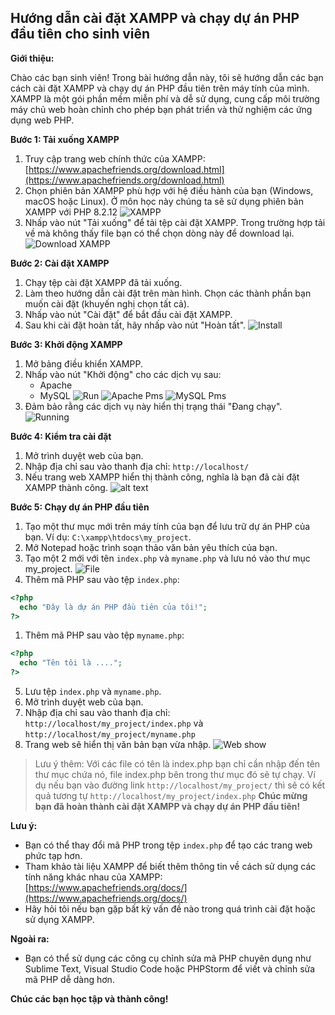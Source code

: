 ## Hướng dẫn cài đặt XAMPP và chạy dự án PHP đầu tiên cho sinh viên

**Giới thiệu:**

Chào các bạn sinh viên! Trong bài hướng dẫn này, tôi sẽ hướng dẫn các bạn cách cài đặt XAMPP và chạy dự án PHP đầu tiên trên máy tính của mình. XAMPP là một gói phần mềm miễn phí và dễ sử dụng, cung cấp môi trường máy chủ web hoàn chỉnh cho phép bạn phát triển và thử nghiệm các ứng dụng web PHP.

**Bước 1: Tải xuống XAMPP**

1. Truy cập trang web chính thức của XAMPP: [https://www.apachefriends.org/download.html](https://www.apachefriends.org/download.html)
1. Chọn phiên bản XAMPP phù hợp với hệ điều hành của bạn (Windows, macOS hoặc Linux). Ở môn học này chúng ta sẽ sử dụng phiên bản XAMPP với PHP 8.2.12
![XAMPP](../../assets/image/image1.png)
1. Nhấp vào nút "Tải xuống" để tải tệp cài đặt XAMPP. Trong trường hợp tải về mà không thấy file bạn có thể chọn dòng này để download lại. 
![Download XAMPP](../../assets/image/image2.png)

**Bước 2: Cài đặt XAMPP**

1. Chạy tệp cài đặt XAMPP đã tải xuống.
1. Làm theo hướng dẫn cài đặt trên màn hình. Chọn các thành phần bạn muốn cài đặt (khuyến nghị chọn tất cả).
1. Nhấp vào nút "Cài đặt" để bắt đầu cài đặt XAMPP.
1. Sau khi cài đặt hoàn tất, hãy nhấp vào nút "Hoàn tất".
![Install](../../assets/image/image3.png)

**Bước 3: Khởi động XAMPP**

1. Mở bảng điều khiển XAMPP.
1. Nhấp vào nút "Khởi động" cho các dịch vụ sau:
    * Apache
    * MySQL
![Run](../../assets/image/image4.png)
![Apache Pms](../../assets/image/image5.png)
![MySQL Pms](../../assets/image/image6.png)
1. Đảm bảo rằng các dịch vụ này hiển thị trạng thái "Đang chạy".
![Running](../../assets/image/image7.png)

**Bước 4: Kiểm tra cài đặt**

1. Mở trình duyệt web của bạn.
1. Nhập địa chỉ sau vào thanh địa chỉ: `http://localhost/`
1. Nếu trang web XAMPP hiển thị thành công, nghĩa là bạn đã cài đặt XAMPP thành công.
![alt text](../../assets/image/image8.png)

**Bước 5: Chạy dự án PHP đầu tiên**

1. Tạo một thư mục mới trên máy tính của bạn để lưu trữ dự án PHP của bạn. Ví dụ: `C:\xampp\htdocs\my_project`.
1. Mở Notepad hoặc trình soạn thảo văn bản yêu thích của bạn.
1. Tạo một 2 mới với tên `index.php` và `myname.php` và lưu nó vào thư mục my_project.
![File](../../assets/image/image9.png)
1. Thêm mã PHP sau vào tệp `index.php`:

```php
<?php
  echo "Đây là dự án PHP đầu tiên của tôi!";
?>
```
1. Thêm mã PHP sau vào tệp `myname.php`:

```php
<?php
  echo "Tên tôi là ....";
?>
```

5. Lưu tệp `index.php` và `myname.php`.
6. Mở trình duyệt web của bạn.
7. Nhập địa chỉ sau vào thanh địa chỉ: `http://localhost/my_project/index.php` và `http://localhost/my_project/myname.php`
8. Trang web sẽ hiển thị văn bản bạn vừa nhập.
![Web show](../../assets/image/image10.png)

> Lưu ý thêm: Với các file có tên là index.php bạn chỉ cần nhập đến tên thư mục chứa nó, file index.php bên trong thư mục đó sẽ tự chạy. Ví dụ nếu bạn vào đường link `http://localhost/my_project/` thì sẽ có kết quả tương tự `http://localhost/my_project/index.php`
**Chúc mừng bạn đã hoàn thành cài đặt XAMPP và chạy dự án PHP đầu tiên!**

**Lưu ý:**

* Bạn có thể thay đổi mã PHP trong tệp `index.php` để tạo các trang web phức tạp hơn.
* Tham khảo tài liệu XAMPP để biết thêm thông tin về cách sử dụng các tính năng khác nhau của XAMPP: [https://www.apachefriends.org/docs/](https://www.apachefriends.org/docs/)
* Hãy hỏi tôi nếu bạn gặp bất kỳ vấn đề nào trong quá trình cài đặt hoặc sử dụng XAMPP.

**Ngoài ra:**

* Bạn có thể sử dụng các công cụ chỉnh sửa mã PHP chuyên dụng như Sublime Text, Visual Studio Code hoặc PHPStorm để viết và chỉnh sửa mã PHP dễ dàng hơn.

**Chúc các bạn học tập và thành công!**
